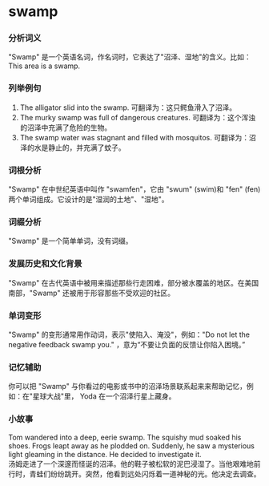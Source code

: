 # swamp

### 分析词义

  

"Swamp" 是一个英语名词，作名词时，它表达了"沼泽、湿地"的含义。比如：This area is a swamp.

  

### 列举例句

  

1.  The alligator slid into the swamp. 可翻译为：这只鳄鱼滑入了沼泽。
2.  The murky swamp was full of dangerous creatures. 可翻译为：这个浑浊的沼泽中充满了危险的生物。
3.  The swamp water was stagnant and filled with mosquitos. 可翻译为：沼泽的水是静止的，并充满了蚊子。

  

### 词根分析

  

"Swamp" 在中世纪英语中叫作 "swamfen"，它由 "swum" (swim)和 "fen" (fen)两个单词组成。它设计的是"湿润的土地"、"湿地"。

  

### 词缀分析

  

"Swamp" 是一个简单单词，没有词缀。

  

### 发展历史和文化背景

  

"Swamp" 在古代英语中被用来描述那些行走困难，部分被水覆盖的地区。在美国南部，"Swamp" 还被用于形容那些不受欢迎的社区。

  

### 单词变形

  

"Swamp" 的变形通常用作动词，表示"使陷入、淹没"，例如："Do not let the negative feedback swamp you." ，意为“不要让负面的反馈让你陷入困境。”

  

### 记忆辅助

  

你可以把 "Swamp" 与你看过的电影或书中的沼泽场景联系起来来帮助记忆，例如：在"星球大战"里， Yoda 在一个沼泽行星上藏身。

  

### 小故事

  

Tom wandered into a deep, eerie swamp. The squishy mud soaked his shoes. Frogs leapt away as he plodded on. Suddenly, he saw a mysterious light gleaming in the distance. He decided to investigate it.  
汤姆走进了一个深邃而怪诞的沼泽。他的鞋子被松软的泥巴浸湿了。当他艰难地前行时，青蛙们纷纷跳开。突然，他看到远处闪烁着一道神秘的光。他决定去调查。
